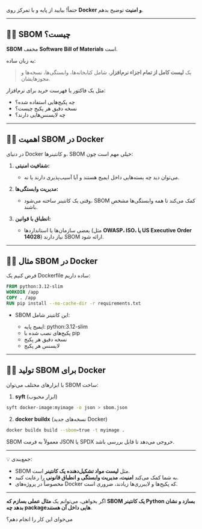 حتماً! بیایید از پایه و با تمرکز روی **Docker و امنیت** توضیح بدهم.

---

## ۱️⃣ SBOM چیست؟

**SBOM** مخفف **Software Bill of Materials** است.

به زبان ساده:

> یک **لیست کامل از تمام اجزاء نرم‌افزار**، شامل کتابخانه‌ها، وابستگی‌ها، نسخه‌ها و مجوزهایشان.

مثل یک فاکتور یا فهرست خرید برای نرم‌افزار:

* چه پکیج‌هایی استفاده شده؟
* نسخه دقیق هر پکیج چیست؟
* چه لایسنس‌هایی دارند؟

---

## ۲️⃣ اهمیت SBOM در Docker

در دنیای Docker و کانتینرها، SBOM خیلی مهم است چون:

1. **شفافیت امنیتی:**

   * می‌توان دید چه بسته‌هایی داخل ایمیج هستند و آیا آسیب‌پذیری دارند یا نه.

2. **مدیریت وابستگی‌ها:**

   * وقتی یک کانتینر ساخته می‌شود، SBOM کمک می‌کند تا همه وابستگی‌ها مشخص باشند.

3. **انطباق با قوانین:**

   * بعضی سازمان‌ها یا استانداردها (مثل **OWASP، ISO، یا US Executive Order 14028**) نیاز دارند SBOM ارائه شود.

---

## ۳️⃣ مثال SBOM در Docker

فرض کنیم یک Dockerfile ساده داریم:

```dockerfile
FROM python:3.12-slim
WORKDIR /app
COPY . /app
RUN pip install --no-cache-dir -r requirements.txt
```

* SBOM این کانتینر شامل:

  * ایمیج پایه: python:3.12-slim
  * پکیج‌های نصب شده با pip
  * نسخه دقیق هر پکیج
  * لایسنس هر پکیج

---

## ۴️⃣ تولید SBOM برای Docker

با ابزارهای مختلف می‌توان SBOM ساخت:

1. **syft** (ابزار محبوب)

```bash
syft docker-image:myimage -o json > sbom.json
```

2. **docker buildx** (نسخه‌های جدید Docker)

```bash
docker buildx build --sbom=true -t myimage .
```

SBOM معمولاً به فرمت JSON یا SPDX خروجی می‌دهد تا قابل بررسی باشد.

---

💡 جمع‌بندی:

* SBOM مثل **لیست مواد تشکیل‌دهنده یک کانتینر** است.
* به شما کمک می‌کند **امنیت، مدیریت وابستگی و انطباق قانونی** را رعایت کنید.
* مخصوصاً در پروژه‌های Docker که پکیج‌ها و لایبرری‌ها زیادند، ضروری است.

---

اگر بخواهی، می‌توانم یک **مثال عملی بسازم که SBOM یک کانتینر Python بسازد و نشان بدهد چه packageهایی داخل آن هستند**.

می‌خوای این کار را انجام دهم؟
